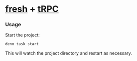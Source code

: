 # [fresh](https://fresh.deno.dev/) + [tRPC](https://trpc.io/)

### Usage

Start the project:

```
deno task start
```

This will watch the project directory and restart as necessary.
